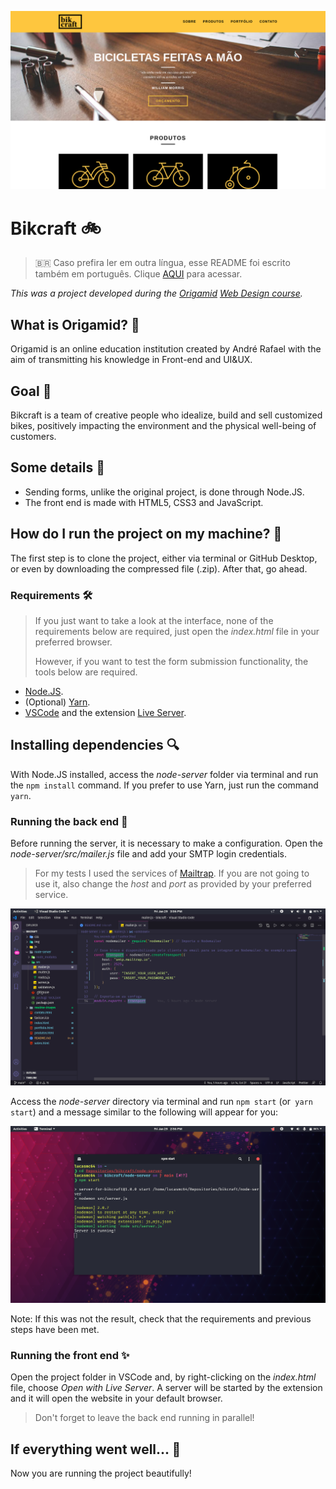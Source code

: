 ![Bikcraft](readme-images/bikcraft.png)

# Bikcraft :bike:

> :brazil: Caso prefira ler em outra língua, esse README foi escrito também em português. Clique [AQUI](/README_pt-br.md) para acessar.

*This was a project developed during the [Origamid](https://www.origamid.com/) [Web Design course](https://www.origamid.com/curso/web-design-completo/).*

## What is Origamid? :wolf:

Origamid is an online education institution created by André Rafael with the aim of transmitting his knowledge in Front-end and UI&UX.

## Goal :dart:

Bikcraft is a team of creative people who idealize, build and sell customized bikes, positively impacting the environment and the physical well-being of customers.

## Some details :scroll:

* Sending forms, unlike the original project, is done through Node.JS.
* The front end is made with HTML5, CSS3 and JavaScript.

## How do I run the project on my machine? :thinking:

The first step is to clone the project, either via terminal or GitHub Desktop, or even by downloading the compressed file (.zip). After that, go ahead.

### Requirements :hammer_and_wrench:

> If you just want to take a look at the interface, none of the requirements below are required, just open the *index.html* file in your preferred browser.
>
> However, if you want to test the form submission functionality, the tools below are required.

* [Node.JS](https://nodejs.org/).
* (Optional) [Yarn](https://yarnpkg.com/).
* [VSCode](https://code.visualstudio.com/) and the extension [Live Server](https://marketplace.visualstudio.com/items?itemName=ritwickdey.LiveServer).

## Installing dependencies :mag:

With Node.JS installed, access the *node-server* folder via terminal and run the `npm install` command. If you prefer to use Yarn, just run the command `yarn`.

### Running the back end :goggles:

Before running the server, it is necessary to make a configuration. Open the *node-server/src/mailer.js* file and add your SMTP login credentials.

> For my tests I used the services of [Mailtrap](https://mailtrap.io/). If you are not going to use it, also change the *host* and *port* as provided by your preferred service.

![Login credentials](readme-images/changing-smtp-login.png)

Access the *node-server* directory via terminal and run `npm start` (or` yarn start`) and a message similar to the following will appear for you:

![Running the server](readme-images/running-server.png)

Note: If this was not the result, check that the requirements and previous steps have been met.

### Running the front end :sparkles:

Open the project folder in VSCode and, by right-clicking on the *index.html* file, choose *Open with Live Server*. A server will be started by the extension and it will open the website in your default browser.

> Don't forget to leave the back end running in parallel!

## If everything went well... :tada:

Now you are running the project beautifully!
